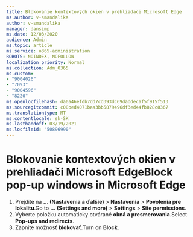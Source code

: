 ```yaml
---
title: Blokovanie kontextových okien v prehliadači Microsoft Edge
ms.author: v-smandalika
author: v-smandalika
manager: dansimp
ms.date: 12/03/2020
audience: Admin
ms.topic: article
ms.service: o365-administration
ROBOTS: NOINDEX, NOFOLLOW
localization_priority: Normal
ms.collection: Adm_O365
ms.custom:
- "9004026"
- "7093"
- "9004596"
- "8220"
ms.openlocfilehash: da0a46efdb7dd7cd393dc69daddecaf5f915f513
ms.sourcegitcommit: c08bed4071baa3bb5879496df3ed44fb828c8367
ms.translationtype: MT
ms.contentlocale: sk-SK
ms.lasthandoff: 03/19/2021
ms.locfileid: "50896990"
---
```

# <a name="block-pop-up-windows-in-microsoft-edge"></a><span data-ttu-id="26280-102">Blokovanie kontextových okien v prehliadači Microsoft Edge</span><span class="sxs-lookup"><span data-stu-id="26280-102">Block pop-up windows in Microsoft Edge</span></span>

1. <span data-ttu-id="26280-103">Prejdite na **... (Nastavenia a ďalšie)**  >  **Nastavenia**  >  **Povolenia pre lokalitu**.</span><span class="sxs-lookup"><span data-stu-id="26280-103">Go to **... (Settings and more)** > **Settings** > **Site permissions**.</span></span>
2. <span data-ttu-id="26280-104">Vyberte položku automaticky otvárané **okná a presmerovania**.</span><span class="sxs-lookup"><span data-stu-id="26280-104">Select **Pop-ups and redirects**.</span></span>
3. <span data-ttu-id="26280-105">Zapnite možnosť **blokovať**.</span><span class="sxs-lookup"><span data-stu-id="26280-105">Turn on **Block**.</span></span>